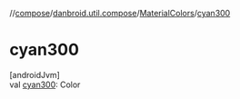 //[compose](../../../index.md)/[danbroid.util.compose](../index.md)/[MaterialColors](index.md)/[cyan300](cyan300.md)

# cyan300

[androidJvm]\
val [cyan300](cyan300.md): Color
